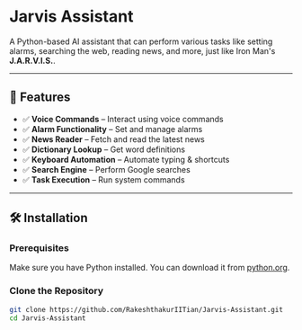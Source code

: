 # Jarvis Assistant  

A Python-based AI assistant that can perform various tasks like setting alarms, searching the web, reading news, and more, just like Iron Man's **J.A.R.V.I.S.**.

---

## 🚀 Features  
- ✅ **Voice Commands** – Interact using voice commands  
- ✅ **Alarm Functionality** – Set and manage alarms  
- ✅ **News Reader** – Fetch and read the latest news  
- ✅ **Dictionary Lookup** – Get word definitions  
- ✅ **Keyboard Automation** – Automate typing & shortcuts  
- ✅ **Search Engine** – Perform Google searches  
- ✅ **Task Execution** – Run system commands  

---

## 🛠️ Installation  

### **Prerequisites**  
Make sure you have Python installed. You can download it from [python.org](https://www.python.org/downloads/).  

### **Clone the Repository**  
```sh
git clone https://github.com/RakeshthakurIITian/Jarvis-Assistant.git
cd Jarvis-Assistant
